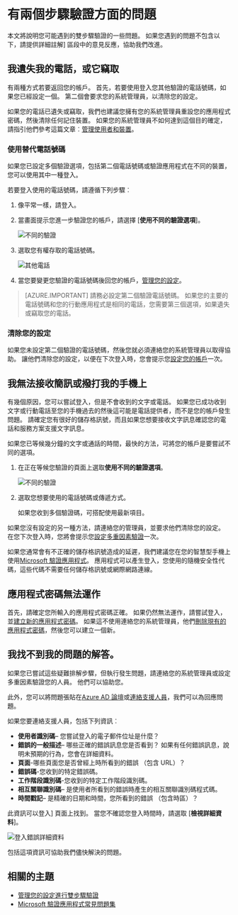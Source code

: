 <properties
    pageTitle="疑難排解雙步驟驗證 |Microsoft Azure"
    description="這份文件，其中提供使用者資訊如果它們遇到 Azure 多重因素驗證發生問題，該怎麼辦。"
    services="multi-factor-authentication"
    keywords = "多因素驗證的用戶端，驗證問題相互關聯識別碼"
    documentationCenter=""
    authors="kgremban"
    manager="femila"
    editor="yossib"/>

<tags
    ms.service="multi-factor-authentication"
    ms.workload="identity"
    ms.tgt_pltfrm="na"
    ms.devlang="na"
    ms.topic="article"
    ms.date="10/10/2016"
    ms.author="kgremban"/>

# <a name="having-trouble-with-two-step-verification"></a>有兩個步驟驗證方面的問題

本文將說明您可能遇到的雙步驟驗證的一些問題。 如果您遇到的問題不包含以下，請提供詳細註解] 區段中的意見反應，協助我們改進。

## <a name="i-lost-my-phone-or-it-was-stolen"></a>我遺失我的電話，或它竊取

有兩種方式若要返回您的帳戶。 首先，若要使用登入您其他驗證的電話號碼，如果您已經設定一個。 第二個會要求您的系統管理員，以清除您的設定。

如果您的電話已遺失或竊取，我們也建議您擁有您的系統管理員重設您的應用程式密碼，然後清除任何記住裝置。 如果您的系統管理員不如何達到這個目的確定，請指引他們參考這篇文章︰[管理使用者和裝置](multi-factor-authentication-manage-users-and-devices.md#delete-users-existing-app-passwords)。


### <a name="use-an-alternate-phone-number"></a>使用替代電話號碼

如果您已設定多個驗證選項，包括第二個電話號碼或驗證應用程式在不同的裝置，您可以使用其中一種登入。

若要登入使用的電話號碼，請遵循下列步驟︰

1. 像平常一樣，請登入。
2. 當畫面提示您進一步驗證您的帳戶，請選擇 [**使用不同的驗證選項**]。

    ![不同的驗證](./media/multi-factor-authentication-end-user-manage/differentverification.png)

3. 選取您有權存取的電話號碼。

    ![其他電話](./media/multi-factor-authentication-end-user-manage/altphone2.png)

4. 當您要變更您驗證的電話號碼後回您的帳戶，[管理您的設定](multi-factor-authentication-end-user-manage-settings.md)。

>[AZURE.IMPORTANT]
>請務必設定第二個驗證電話號碼。 如果您的主要的電話號碼和您的行動應用程式是相同的電話，您需要第三個選項，如果遺失或竊取您的電話。

### <a name="clear-your-settings"></a>清除您的設定

如果您未設定第二個驗證的電話號碼，然後您就必須連絡您的系統管理員以取得協助。 讓他們清除您的設定，以便在下次登入時，您會提示您[設定您的帳戶](multi-factor-authentication-end-user-first-time.md)一次。


## <a name="i-am-not-receiving-a-text-or-call-on-my-phone"></a>我無法接收簡訊或撥打我的手機上

有幾個原因，您可以嘗試登入，但是不會收到的文字或電話。 如果您已成功收到文字或行動電話至您的手機過去的然後這可能是電話提供者，而不是您的帳戶發生問題。 請確定您有很好的儲存格訊號，而且如果您想要接收文字訊息確認您的電話和服務方案支援文字訊息。

如果您已等候幾分鐘的文字或通話的時間，最快的方法，可將您的帳戶是要嘗試不同的選項。

1. 在正在等候您驗證的頁面上選取**使用不同的驗證選項**。

    ![不同的驗證](./media/multi-factor-authentication-end-user-troubleshoot/diff_option.png)

2. 選取您想要使用的電話號碼或傳遞方式。

    如果您收到多個驗證碼，可搭配使用最新項目。

如果您沒有設定的另一種方法，請連絡您的管理員，並要求他們清除您的設定。 在您下次登入時，您將會提示您[設定多重因素驗證](multi-factor-authentication-end-user-first-time.md)一次。


如果您通常會有不正確的儲存格訊號造成的延遲，我們建議您在您的智慧型手機上使用[Microsoft 驗證應用程式](multi-factor-authentication-microsoft-authenticator.md)。 應用程式可以產生登入，您使用的隨機安全性代碼，這些代碼不需要任何儲存格訊號或網際網路連線。


## <a name="app-passwords-are-not-working"></a>應用程式密碼無法運作

首先，請確定您所輸入的應用程式密碼正確。  如果仍然無法運作，請嘗試登入，並[建立新的應用程式密碼](multi-factor-authentication-end-user-app-passwords.md)。  如果這不使用連絡您的系統管理員，他們[刪除現有的應用程式密碼](multi-factor-authentication-manage-users-and-devices.md#delete-users-existing-app-passwords)，然後您可以建立一個新。

## <a name="i-didnt-find-an-answer-to-my-problem"></a>我找不到我的問題的解答。

如果您已嘗試這些疑難排解步驟，但執行發生問題，請連絡您的系統管理員或設定多重因素驗證您的人員。 他們可以協助您。

此外，您可以將問題張貼在[Azure AD 論壇](https://social.msdn.microsoft.com/forums/azure/home?forum=WindowsAzureAD)或[連絡支援人員](https://support.microsoft.com/contactus)，我們可以為回應問題。

如果您要連絡支援人員，包括下列資訊︰

- **使用者識別碼**– 您嘗試登入的電子郵件位址是什麼？
- **錯誤的一般描述**– 哪些正確的錯誤訊息您是否看到？  如果有任何錯誤訊息，說明未預期的行為，您會在詳細資料。
- **頁面**-哪些頁面您是否曾經上時所看到的錯誤 （包含 URL）？
- **錯誤碼**-您收到的特定錯誤碼。
- **工作階段識別碼**-您收到的特定工作階段識別碼。
- **相互關聯識別碼**– 是使用者所看到的錯誤時產生的相互關聯識別碼程式碼。
- **時間戳記**– 是精確的日期和時間，您所看到的錯誤 （包含時區）？

此資訊可以登入] 頁面上找到。 當您不確認您登入時間時，請選取 [**檢視詳細資料**]。

![登入錯誤詳細資料](./media/multi-factor-authentication-end-user-troubleshoot/view_details.png)

包括這項資訊可協助我們儘快解決的問題。

## <a name="related-topics"></a>相關的主題
- [管理您的設定進行雙步驟驗證](multi-factor-authentication-end-user-manage-settings.md)  
- [Microsoft 驗證應用程式常見問題集](multi-factor-authentication-app-faq.md)
